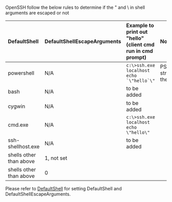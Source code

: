 OpenSSH follow the below rules to determine if the " and \ in shell arguments are escaped or not

|  DefaultShell | DefaultShellEscapeArguments |Example to print out "hello" <br/>(client cmd run in cmd prompt)| Notes |
|:--|:--|:--|:--|
| powershell  | N/A | ``c:\>ssh.exe localhost echo `\"hello`\"`` | PS strip the " |
|  bash | N/A | to be added | |
|  cygwin | N/A | to be added | | 
|  cmd.exe | N/A |  `c:\>ssh.exe localhost echo \"hello\"` | |
|  ssh-shellhost.exe | N/A | to be added | |
|  shells other than above | 1, not set | | |
|  shells other than above | 0 | | |

Please refer to [DefaultShell](https://github.com/PowerShell/Win32-OpenSSH/wiki/DefaultShell) for setting DefaultShell and DefaultShellEscapeArguments. 